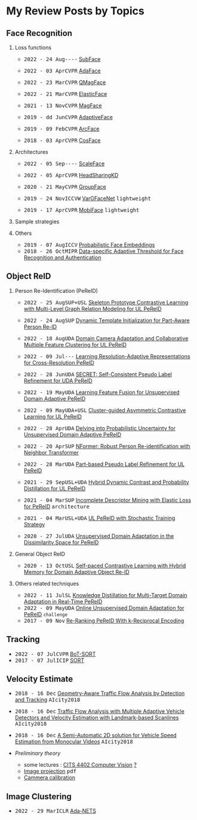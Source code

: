 # My Review Posts by Topics

## Face Recognition

1. Loss functions
   - <kbd>2022 - 24 Aug</kbd><kbd>----</kbd> [SubFace](2.Face%20Recogntion/Lossfunctions/SubFace.md)
   - <kbd>2022 - 03 Apr</kbd><kbd>CVPR</kbd> [AdaFace](2.Face%20Recogntion/Lossfunctions/AdaFace.md)
   - <kbd>2022 - 23 Mar</kbd><kbd>CVPR</kbd> [QMagFace](2.Face%20Recogntion/Lossfunctions/QMagFace.md)
   - <kbd>2022 - 21 Mar</kbd><kbd>CVPR</kbd> [ElasticFace](2.Face%20Recogntion/Lossfunctions/ElasticFace.md)
   
   - <kbd>2021 - 13 Nov</kbd><kbd>CVPR</kbd> [MagFace](2.Face%20Recogntion/Lossfunctions/MagFace.md)
   
   - <kbd>2019 - dd Jun</kbd><kbd>CVPR</kbd> [AdaptiveFace](2.Face%20Recogntion/Lossfunctions/AdaptiveFace.md)
   - <kbd>2019 - 09 Feb</kbd><kbd>CVPR</kbd> [ArcFace](2.Face%20Recogntion/Lossfunctions/ArcFace.md)
   - <kbd>2018 - 03 Apr</kbd><kbd>CVPR</kbd> [CosFace](2.Face%20Recogntion/Lossfunctions/CosFace.md)
  
2. Architectures
   - <kbd>2022 - 05 Sep</kbd><kbd>----</kbd> [ScaleFace](2.Face%20Recogntion/Architectures/ScaleFace.md)
   - <kbd>2022 - 05 Apr</kbd><kbd>CVPR</kbd> [HeadSharingKD](2.Face%20Recogntion/Lossfunctions/HeadSharingKD.md)
   - <kbd>2020 - 21 May</kbd><kbd>CVPR</kbd> [GroupFace](2.Face%20Recogntion/Architectures/Groupface.md)

   - <kbd>2019 - 24 Nov</kbd><kbd>ICCVW</kbd> [VarGFaceNet](2.Face%20Recogntion/Architectures/VarGFaceNet.md) <kbd>lightweight</kbd>
   - <kbd>2019 - 17 Apr</kbd><kbd>CVPR</kbd> [MobiFace](2.Face%20Recogntion/Architectures/Mobiface.md) <kbd>lightweight</kbd>

3. Sample strategies


4. Others

   - <kbd>2019 - 07 Aug</kbd><kbd>ICCV</kbd> [Probabilistic Face Embeddings](2.Face%20Recogntion/others/PFE.md)
   - <kbd>2018 - 26 Oct</kbd><kbd>MIPR</kbd> [Data-specific Adaptive Threshold for Face Recognition and Authentication](2.Face%20Recogntion/others/AdaptiveThreshold.md)

## Object ReID

1. Person Re-Identification (PeReID)
   - <kbd>2022 - 25 Aug</kbd><kbd>SUP+USL</kbd> [Skeleton Prototype Contrastive Learning with Multi-Level Graph Relation Modeling for UL PeReID](3.Object%20ReID/SPC-MGR.md)
   - <kbd>2022 - 24 Aug</kbd><kbd>SUP</kbd> [Dynamic Template Initialization for Part-Aware Person Re-ID](3.Object%20ReID/DTI4PA.md)
   - <kbd>2022 - 18 Aug</kbd><kbd>UDA</kbd> [Domain Camera Adaptation and Collaborative Multiple Feature Clustering for UL PeReID](3.Object%20ReID/CMFC.md)
   - <kbd>2022 - 09 Jul</kbd><kbd>---</kbd> [Learning Resolution-Adaptive Representations for Cross-Resolution PeReID](3.Object%20ReID/CRReID.md)
   - <kbd>2022 - 28 Jun</kbd><kbd>UDA</kbd> [SECRET: Self-Consistent Pseudo Label Refinement for UDA PeReID](3.Object%20ReID/SECRET.md)
   - <kbd>2022 - 19 May</kbd><kbd>UDA</kbd> [Learning Feature Fusion for Unsupervised Domain Adaptive PeReID](3.Object%20ReID/LF2.md) 
   - <kbd>2022 - 09 May</kbd><kbd>UDA+USL</kbd> [Cluster-guided Asymmetric Contrastive Learning for UL PeReID](3.Object%20ReID/CACL.md)
   - <kbd>2022 - 28 Apr</kbd><kbd>UDA</kbd> [Delving into Probabilistic Uncertainty for Unsupervised Domain Adaptive PeReID](3.Object%20ReID/P2LR.md)
   - <kbd>2022 - 20 Apr</kbd><kbd>SUP</kbd> [NFormer: Robust Person Re-identification with Neighbor Transformer](3.Object%20ReID/NFormer.md)
   - <kbd>2022 - 28 Mar</kbd><kbd>UDA</kbd> [Part-based Pseudo Label Refinement for UL PeReID](3.Object%20ReID/PPLR.md) 
   
   - <kbd>2021 - 29 Sep</kbd><kbd>USL+UDA</kbd> [Hybrid Dynamic Contrast and Probability Distillation for UL PeReID](3.Object%20ReID/HDCPD.md)
   - <kbd>2021 - 04 Mar</kbd><kbd>SUP</kbd> [Incomplete Descriptor Mining with Elastic Loss for PeReID](3.Object%20ReID/CBDBM.md) <kbd>architecture</kbd>
   - <kbd>2021 - 04 Mar</kbd><kbd>USL+UDA</kbd> [UL PeReID with Stochastic Training Strategy](3.Object%20ReID/UL-STS.md)
   
   - <kbd>2020 - 27 Jul</kbd><kbd>UDA</kbd> [Unsupervised Domain Adaptation in the Dissimilarity Space for PeReID](3.Object%20ReID/DMMD.md)
  
2. General Object ReID
   - <kbd>2020 - 13 Oct</kbd><kbd>USL</kbd> [Self-paced Contrastive Learning with Hybrid Memory for Domain Adaptive Object Re-ID](3.Object%20ReID/SpCL.md) 
  
3. Others related techniques
   - <kbd>2022 - 11 Jul</kbd><kbd>SL</kbd> [Knowledge Distillation for Multi-Target Domain Adaptation in Real-Time PeReID](3.Object%20ReID/MTDA-KD-Reid.md) 
   - <kbd>2022 - 09 May</kbd><kbd>UDA</kbd> [Online Unsupervised Domain Adaptation for PeReID](3.Object%20ReID/OUDA-Rid.md)  `challenge`
   - <kbd>2017 - 09 Nov</kbd> [Re-Ranking PeReID With k-Reciprocal Encoding](3.Object%20ReID/ReRankwKRE.md)

## Tracking

   -  <kbd>2022 - 07 Jul</kbd><kbd>CVPR</kbd> [BoT-SORT](1.Tracking/bot-sort.md)
   -  <kbd>2017 - 07 Jul</kbd><kbd>ICIP</kbd> [SORT](1.Tracking/simple-sort.md)

## Velocity Estimate
   - <kbd>2018 - 16 Dec</kbd> [Geometry-Aware Traffic Flow Analysis by Detection and Tracking](5.Velocity%20Estimation/aicity18-Geometry-aware.md) <kbd>AIcity2018</kbd>
   - <kbd>2018 - 16 Dec</kbd> [Traffic Flow Analysis with Multiple Adaptive Vehicle Detectors and Velocity Estimation with Landmark-based Scanlines](5.Velocity%20Estimation/aicity18-Traffic-Flow-Analysis.md) <kbd>AIcity2018</kbd>
   - <kbd>2018 - 16 Dec</kbd> [A Semi-Automatic 2D solution for Vehicle Speed Estimation from Monocular Videos](5.Velocity%20Estimation/aicity18-Semi-Automatic.md) <kbd>AIcity2018</kbd>
   
   - *Preliminary theory*
		* some lectures : [CITS 4402 Computer Vision](5.Velocity%20Estimation/cits-lecture-9.pdf) [?](5.Velocity%20Estimation/lec2.pdf)
		* [Image projection](5.Velocity%20Estimation/imageProjection.pdf) <kbd>pdf</kbd>
		* [Cammera calibration](https://www.youtube.com/playlist?list=PL2zRqk16wsdoCCLpou-dGo7QQNks1Ppzo)

## Image Clustering

   - <kbd>2022 - 29 Mar</kbd><kbd>ICLR</kbd> [Ada-NETS](4.Image%20Clustering/AdaNets.md)